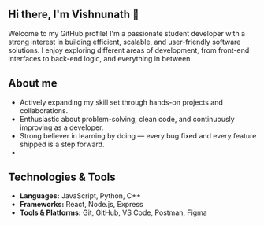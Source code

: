 ## Hi there, I'm Vishnunath 👋

<!--
**MynmVishnunath/MynmVishnunath** is a ✨ _special_ ✨ repository because its `README.md` (this file) appears on your GitHub profile.

Here are some ideas to get you started:

- 🔭 I’m currently working on ...
- 🌱 I’m currently learning ...
- 👯 I’m looking to collaborate on ...
- 🤔 I’m looking for help with ...
- 💬 Ask me about ...
- 📫 How to reach me: ...
- 😄 Pronouns: ...
- ⚡ Fun fact: ...
-->

Welcome to my GitHub profile! I'm a passionate student developer with a strong interest in building efficient, scalable, and user-friendly software solutions. I enjoy exploring different areas of development, from front-end interfaces to back-end logic, and everything in between.

## About me

- Actively expanding my skill set through hands-on projects and collaborations.
- Enthusiastic about problem-solving, clean code, and continuously improving as a developer.
- Strong believer in learning by doing — every bug fixed and every feature shipped is a step forward.
- 
## Technologies & Tools

- **Languages:** JavaScript, Python, C++
- **Frameworks:** React, Node.js, Express
- **Tools & Platforms:** Git, GitHub, VS Code, Postman, Figma

